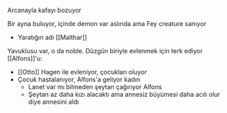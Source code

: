 ---
---  
  
Arcanayla kafayı bozuyor  
  
Bir ayna buluyor, içinde demon var aslında ama Fey creature sanıyor  

- Yaratığın adı [[Malthar]]  
  
Yavuklusu var, o da noble. Düzgün biriyle evlenmek için terk ediyor [[Alfons]]'u:  

- [[Otto]] Hagen ile evleniyor, çocukları oluyor  
- Çocuk hastalanıyor, Alfons'a geliyor kadın  
	- Lanet var mı bilmeden şeytan çağırıyor Alfons  
	- Şeytan az daha kızı alacaktı ama annesiz büyümesi daha acılı olur diye annesini aldı